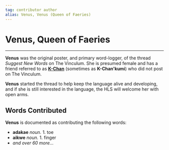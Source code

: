 ```yaml
---
tag: contributor author
alias: Venus, Venus (Queen of Faeries)
---
```

# Venus, Queen of Faeries
---
**Venus** was the original poster, and primary word-logger, of the thread _Suggest New Words_ on The Vinculum. She is presumed female and has a friend referred to as **[K-Chan](contributors/k-chan)** (sometimes as **K-Chan'kumi**) who did not post on The Vinculum.

**Venus** started the thread to help keep the language alive and developing, and if she is still interested in the language, the HLS will welcome her with open arms.

## Words Contributed

**Venus** is documented as contributing the following words:

+ **adakae** _noun._ 1. toe
+ **aikwe** _noun._ 1. finger
+ _and over 60 more..._
